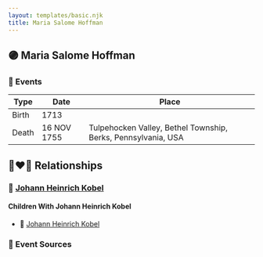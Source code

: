 ```yaml
---
layout: templates/basic.njk
title: Maria Salome Hoffman
---
```

## 🟣 Maria Salome Hoffman

### 📆 Events

Type | Date | Place
------ | ------ | ------
Birth | 1713 |
Death | 16 NOV 1755 | Tulpehocken Valley, Bethel Township, Berks, Pennsylvania, USA

## 👩‍❤️‍👨 Relationships

### 🔵 [Johann Heinrich Kobel](/people/7/70639420)

#### Children With Johann Heinrich Kobel
* 🔵 [Johann Heinrich Kobel](/people/6/65601892)
### 📰 Event Sources
